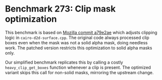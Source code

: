 # Benchmark 273: Clip mask optimization

This benchmark is based on [Mozilla commit a79e2ae](https://github.com/mozilla/mozilla-central/commit/a79e2ae980718ee1a1f742e92f884cca38621755) which adjusts clipping logic in `cairo-d2d-surface.cpp`.
The original code always processed clip boxes even when the mask was not a solid alpha mask, doing needless work.
The patched version restricts this optimization to solid alpha masks only.

Our simplified benchmark replicates this by calling a costly `heavy_clip_get_boxes` function whenever a clip is present.
The optimized variant skips this call for non-solid masks, mirroring the upstream change.
